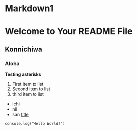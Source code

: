 # Markdown1

# Welcome to Your README File
## Konnichiwa
### Aloha
**Testing asterisks**
1. First item to list
2. Second item to list
3. third item to list

- ichi
- nii
- san
[title](https://google.com/) 

`console.log("Hello World!")`



